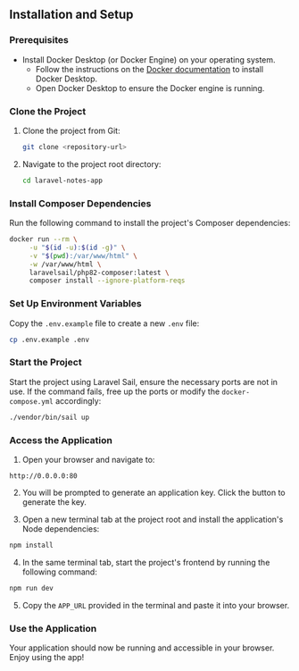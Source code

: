 ## Installation and Setup

### Prerequisites

-   Install Docker Desktop (or Docker Engine) on your operating system.
    -   Follow the instructions on the [Docker documentation](https://docs.docker.com/desktop/) to install Docker Desktop.
    -   Open Docker Desktop to ensure the Docker engine is running.

### Clone the Project

1. Clone the project from Git:

    ```sh
    git clone <repository-url>
    ```

2. Navigate to the project root directory:
    ```sh
    cd laravel-notes-app
    ```

### Install Composer Dependencies

Run the following command to install the project's Composer dependencies:

```sh
docker run --rm \
     -u "$(id -u):$(id -g)" \
     -v "$(pwd):/var/www/html" \
     -w /var/www/html \
     laravelsail/php82-composer:latest \
     composer install --ignore-platform-reqs
```

### Set Up Environment Variables

Copy the `.env.example` file to create a new `.env` file:

```sh
cp .env.example .env
```

### Start the Project

Start the project using Laravel Sail, ensure the necessary ports are not in use. If the command fails, free up the ports or modify the `docker-compose.yml` accordingly:

```sh
./vendor/bin/sail up
```

### Access the Application

1. Open your browser and navigate to:

```arduino
http://0.0.0.0:80
```

2. You will be prompted to generate an application key. Click the button to generate the key.

3. Open a new terminal tab at the project root and install the application's Node dependencies:

```sh
npm install
```

4. In the same terminal tab, start the project's frontend by running the following command:

```sh
npm run dev
```

5. Copy the `APP_URL` provided in the terminal and paste it into your browser.

### Use the Application

Your application should now be running and accessible in your browser. Enjoy using the app!
